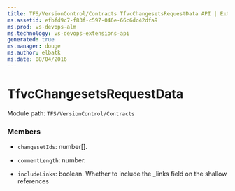 ```yaml
---
title: TFS/VersionControl/Contracts TfvcChangesetsRequestData API | Extensions for Visual Studio Team Services
ms.assetid: efbfd9c7-f83f-c597-046e-66c6dc42dfa9
ms.prod: vs-devops-alm
ms.technology: vs-devops-extensions-api
generated: true
ms.manager: douge
ms.author: elbatk
ms.date: 08/04/2016
---
```


# TfvcChangesetsRequestData

Module path: `TFS/VersionControl/Contracts`


### Members

* `changesetIds`: number[]. 

* `commentLength`: number. 

* `includeLinks`: boolean. Whether to include the _links field on the shallow references

